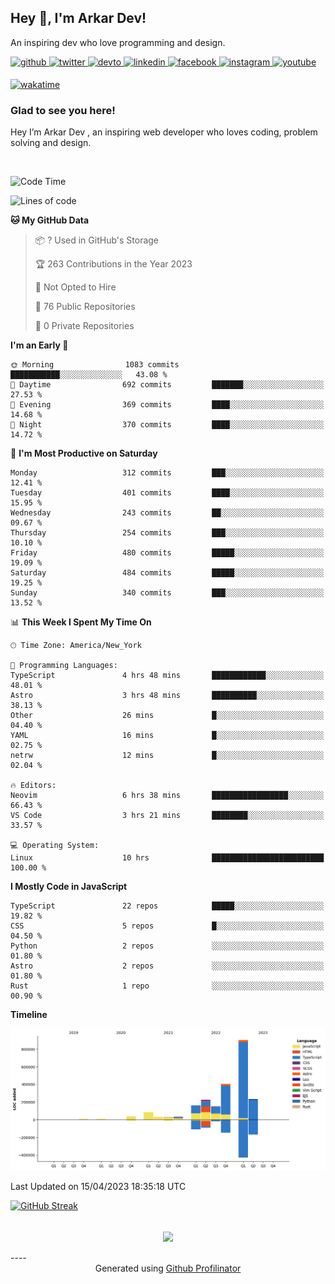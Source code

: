 ## Hey 👋, I'm Arkar Dev!  

An inspiring dev who love programming  and design.

<a href="https://github.com/Riley1101" target="_blank">
<img src=https://img.shields.io/badge/github-%2324292e.svg?&style=for-the-badge&logo=github&logoColor=white alt=github style="margin-bottom: 5px;" />
</a>
<a href="https://twitter.com/arkardev" target="_blank">
<img src=https://img.shields.io/badge/twitter-%2300acee.svg?&style=for-the-badge&logo=twitter&logoColor=white alt=twitter style="margin-bottom: 5px;" />
</a>
<a href="https://dev.to/riley1101" target="_blank">
<img src=https://img.shields.io/badge/dev.to-%2308090A.svg?&style=for-the-badge&logo=dev.to&logoColor=white alt=devto style="margin-bottom: 5px;" />
</a>
<a href="https://linkedin.com/in/arkar-kaung-myat" target="_blank">
<img src=https://img.shields.io/badge/linkedin-%231E77B5.svg?&style=for-the-badge&logo=linkedin&logoColor=white alt=linkedin style="margin-bottom: 5px;" />
</a>
<a href="https://www.facebook.com/riley.eileen.75" target="_blank">
<img src=https://img.shields.io/badge/facebook-%232E87FB.svg?&style=for-the-badge&logo=facebook&logoColor=white alt=facebook style="margin-bottom: 5px;" />
</a>
<a href="https://instagram.com/rileys1101" target="_blank">
<img src=https://img.shields.io/badge/instagram-%23000000.svg?&style=for-the-badge&logo=instagram&logoColor=white alt=instagram style="margin-bottom: 5px;" />
</a>
<a href="https://www.youtube.com/channel/UC_RfEQCC3gL2AzsFFAABikg" target="_blank">
<img src=https://img.shields.io/badge/youtube-%23EE4831.svg?&style=for-the-badge&logo=youtube&logoColor=white alt=youtube style="margin-bottom: 5px;" />
</a>  
  
[![wakatime](https://wakatime.com/badge/user/cf23b6e3-75f8-4c04-b0e3-273191c8d2ec.svg)](https://wakatime.com/@cf23b6e3-75f8-4c04-b0e3-273191c8d2ec)


### Glad to see you here!  
Hey I’m Arkar Dev , an inspiring web developer who loves coding, problem solving and design.

<br/>

<!--START_SECTION:waka-->
![Code Time](http://img.shields.io/badge/Code%20Time-10%20hrs-blue)

![Lines of code](https://img.shields.io/badge/From%20Hello%20World%20I%27ve%20Written-2.3%20million%20lines%20of%20code-blue)

**🐱 My GitHub Data** 

> 📦 ? Used in GitHub's Storage 
 > 
> 🏆 263 Contributions in the Year 2023
 > 
> 🚫 Not Opted to Hire
 > 
> 📜 76 Public Repositories 
 > 
> 🔑 0 Private Repositories 
 > 
**I'm an Early 🐤** 

```text
🌞 Morning                1083 commits        ███████████░░░░░░░░░░░░░░   43.08 % 
🌆 Daytime                692 commits         ███████░░░░░░░░░░░░░░░░░░   27.53 % 
🌃 Evening                369 commits         ████░░░░░░░░░░░░░░░░░░░░░   14.68 % 
🌙 Night                  370 commits         ████░░░░░░░░░░░░░░░░░░░░░   14.72 % 
```
📅 **I'm Most Productive on Saturday** 

```text
Monday                   312 commits         ███░░░░░░░░░░░░░░░░░░░░░░   12.41 % 
Tuesday                  401 commits         ████░░░░░░░░░░░░░░░░░░░░░   15.95 % 
Wednesday                243 commits         ██░░░░░░░░░░░░░░░░░░░░░░░   09.67 % 
Thursday                 254 commits         ███░░░░░░░░░░░░░░░░░░░░░░   10.10 % 
Friday                   480 commits         █████░░░░░░░░░░░░░░░░░░░░   19.09 % 
Saturday                 484 commits         █████░░░░░░░░░░░░░░░░░░░░   19.25 % 
Sunday                   340 commits         ███░░░░░░░░░░░░░░░░░░░░░░   13.52 % 
```


📊 **This Week I Spent My Time On** 

```text
🕑︎ Time Zone: America/New_York

💬 Programming Languages: 
TypeScript               4 hrs 48 mins       ████████████░░░░░░░░░░░░░   48.01 % 
Astro                    3 hrs 48 mins       ██████████░░░░░░░░░░░░░░░   38.13 % 
Other                    26 mins             █░░░░░░░░░░░░░░░░░░░░░░░░   04.40 % 
YAML                     16 mins             █░░░░░░░░░░░░░░░░░░░░░░░░   02.75 % 
netrw                    12 mins             █░░░░░░░░░░░░░░░░░░░░░░░░   02.04 % 

🔥 Editors: 
Neovim                   6 hrs 38 mins       █████████████████░░░░░░░░   66.43 % 
VS Code                  3 hrs 21 mins       ████████░░░░░░░░░░░░░░░░░   33.57 % 

💻 Operating System: 
Linux                    10 hrs              █████████████████████████   100.00 % 
```

**I Mostly Code in JavaScript** 

```text
TypeScript               22 repos            █████░░░░░░░░░░░░░░░░░░░░   19.82 % 
CSS                      5 repos             █░░░░░░░░░░░░░░░░░░░░░░░░   04.50 % 
Python                   2 repos             ░░░░░░░░░░░░░░░░░░░░░░░░░   01.80 % 
Astro                    2 repos             ░░░░░░░░░░░░░░░░░░░░░░░░░   01.80 % 
Rust                     1 repo              ░░░░░░░░░░░░░░░░░░░░░░░░░   00.90 % 
```



**Timeline**

![Lines of Code chart](https://raw.githubusercontent.com/Riley1101/Riley1101/main/assets/bar_graph.png)


 Last Updated on 15/04/2023 18:35:18 UTC
<!--END_SECTION:waka-->

[![GitHub Streak](https://streak-stats.demolab.com?user=Riley1101)](https://git.io/streak-stats)
  
<br/>  
<div align="center">
<img src="https://komarev.com/ghpvc/?username=Riley1101&&style=flat-square" align="center" />
</div>  
<br/>  
----
<div align="center">Generated using <a href="https://profilinator.rishav.dev/" target="_blank">Github Profilinator</a></div>

